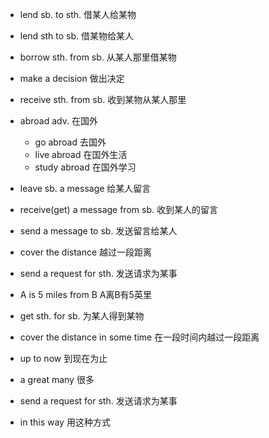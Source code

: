 * lend sb. to sth. 借某人给某物
* lend sth to sb. 借某物给某人
* borrow sth. from sb. 从某人那里借某物
* make a decision 做出决定
* receive sth. from sb. 收到某物从某人那里
* abroad adv. 在国外
  * go abroad 去国外
  * live abroad 在国外生活
  * study abroad 在国外学习
* leave sb. a message 给某人留言
* receive(get) a message from sb. 收到某人的留言
* send a message to sb. 发送留言给某人
* cover the distance 越过一段距离
* send a request for sth. 发送请求为某事


* A is 5 miles from B A离B有5英里
* get sth. for sb. 为某人得到某物
* cover the distance in some time 在一段时间内越过一段距离
* up to now 到现在为止
* a great many 很多
* send a request for sth. 发送请求为某事
* in this way 用这种方式
  